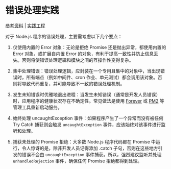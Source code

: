# 错误处理实践

[参考资料](https://github.com/goldbergyoni/nodebestpractices#2-error-handling-practices) | [实践工程](https://github.com/fooins/insbiz/blob/main/src/libraries/error-handling.js)

对于 Node.js 程序的错误处理，主要需考虑以下几个要点：

1. 仅使用内置的 Error 对象：无论是拒绝 Promise 还是抛出异常，都使用内置的 Error 对象，或扩展自内置 Error 的对象，有利于提高一致性并防止信息丢失。否则将使错误处理逻辑和模块之间的互操作性变得复杂。

2. 集中处理错误：错误处理逻辑，应封装在一个专用且集中的对象中，当出现错误时，所有端点（例如中间件、cron 作业、单元测试）都会调用该对象。否则将导致代码重复，并可能导致不一致的错误处理机制。

3. 发生未知错误时优雅地退出进程：当发生未知错误（通常是开发人员错误）时，应用程序的健康状况存在不确定性。常见做法是使用 [Forever](https://www.npmjs.com/package/forever) 或 [PM2](https://pm2.keymetrics.io/) 等管理工具重新启动服务。

4. 始终处理 uncaughtException 事件：如果程序产生了一个异常而没有被任何 Try Catch 捕获则会触发 `uncaughtException` 事件，应该始终对该事件进行监听和处理。

5. 捕获未处理的 Promise 拒绝：大多数 Node.js 程序代码都在 Promise 中运行，令人惊讶的是，除非开发人员记得添加 .catch 子句，否则在这些地方引发的错误不会由 `uncaughtException` 事件捕获。所以，强烈建议监听并处理 `unhandledRejection` 事件，确保任何 Promise 拒绝都得到处理。

